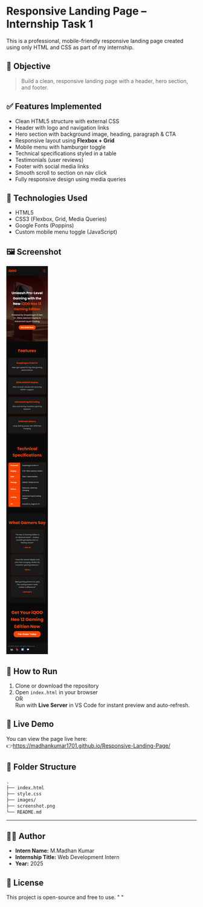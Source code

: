 # Responsive Landing Page – Internship Task 1

This is a professional, mobile-friendly responsive landing page created using only HTML and CSS as part of my internship.

## 🎯 Objective

> Build a clean, responsive landing page with a header, hero section, and footer.

## ✅ Features Implemented

- Clean HTML5 structure with external CSS
- Header with logo and navigation links
- Hero section with background image, heading, paragraph & CTA
- Responsive layout using **Flexbox + Grid**
- Mobile menu with hamburger toggle
- Technical specifications styled in a table
- Testimonials (user reviews)
- Footer with social media links
- Smooth scroll to section on nav click
- Fully responsive design using media queries

## 📱 Technologies Used

- HTML5  
- CSS3 (Flexbox, Grid, Media Queries)
- Google Fonts (Poppins)
- Custom mobile menu toggle (JavaScript)

## 🖼️ Screenshot

![Landing Page Screenshot](Screenshot.png)

## 🧪 How to Run

1. Clone or download the repository
2. Open `index.html` in your browser  
   OR  
   Run with **Live Server** in VS Code for instant preview and auto-refresh.

## 🚀 Live Demo

You can view the page live here:  
👉https://madhankumar1701.github.io/Responsive-Landing-Page/

## 📂 Folder Structure

```
.
├── index.html
├── style.css
├── images/
├── screenshot.png
└── README.md
```

---

## 🙋‍♂️ Author

- **Intern Name:** M.Madhan Kumar  
- **Internship Title:** Web Development Intern  
- **Year:** 2025

## 📄 License

This project is open-source and free to use.
" " 
